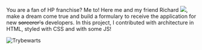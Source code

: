 You are a fan of HP franchise? Me to!
Here me and my friend Richard
<a href="https://www.linkedin.com/in/rwsleal/" target='_blank'><img src="https://img.shields.io/badge/LinkedIn-0077B5?style=for-the-badge&logo=linkedin&logoColor=white"></a>,
make a dream come true and build a formulary to receive the application for new <strike>sorcerer's</strike> developers.
In this project, I contributed with architecture in HTML, styled with CSS and with some JS!

![Trybewarts](https://user-images.githubusercontent.com/87539258/152705732-8cc49260-8ca0-4553-be2c-0d29c6bf71d7.gif)
